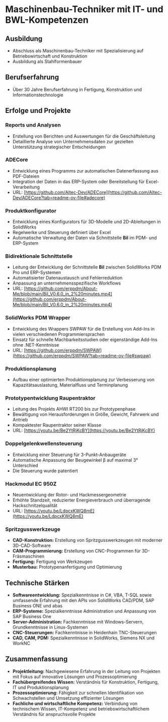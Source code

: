 # Maschinenbau-Techniker mit IT- und BWL-Kompetenzen

## Ausbildung
- Abschluss als Maschinenbau-Techniker mit Spezialisierung auf Betriebswirtschaft und Konstruktion
- Ausbildung als Stahlformenbauer

## Berufserfahrung
- Über 30 Jahre Berufserfahrung in Fertigung, Konstruktion und Informationstechnologie

## Erfolge und Projekte

### Reports und Analysen
- Erstellung von Berichten und Auswertungen für die Geschäftsleitung
- Detaillierte Analyse von Unternehmensdaten zur gezielten Unterstützung strategischer Entscheidungen

### ADECore
- Entwicklung eines Programms zur automatischen Datenerfassung aus PDF-Dateien
- Integration der Daten in das ERP-System oder Bereitstellung für Excel-Verarbeitung
- URL: [https://github.com/Altec-Dev/ADECore](https://github.com/Altec-Dev/ADECore?tab=readme-ov-file#adecore)

### Produktkonfigurator
- Entwicklung eines Konfigurators für 3D-Modelle und 2D-Ableitungen in SolidWorks
- Regelwerke und Steuerung definiert über Excel
- Automatische Verwaltung der Daten via Schnittstelle **BiI** im PDM- und ERP-System

### Bidirektionale Schnittstelle
- Leitung der Entwicklung der Schnittstelle **BiI** zwischen SolidWorks PDM Pro und ERP-Systemen
- Automatisierter Datenaustausch und Fehlerreduktion
- Anpassung an unternehmensspezifische Workflows
- URL: [https://github.com/erppdm/About-Me/blob/main/BiI_V0.6.0_in_2%20minutes.mp4](https://github.com/erppdm/About-Me/blob/main/BiI_V0.6.0_in_2%20minutes.mp4)

### SolidWorks PDM Wrapper
- Entwicklung des Wrappers SWPAW für die Erstellung von Add-Ins in vielen verschiedenen Programmiersprachen
- Einsatz für schnelle Machbarkeitsstudien oder eigenständige Add-Ins ohne .NET-Kenntnisse
- URL: [https://github.com/erppdm/SWPAW](https://github.com/erppdm/SWPAW?tab=readme-ov-file#swpaw)

### Produktionsplanung
- Aufbau einer optimierten Produktionsplanung zur Verbesserung von Kapazitätsauslastung, Materialfluss und Terminplanung

### Prototypentwicklung Raupentraktor
- Leitung des Projekts AHWI RT200 bis zur Prototypenphase
- Bewältigung von Herausforderungen in Größe, Gewicht, Fahrwerk und Antrieb
- Kompaktester Raupentraktor seiner Klasse
- URL: [https://youtu.be/Be2YtRjKcBY](https://youtu.be/Be2YtRjKcBY)

### Doppelgelenkwellensteuerung
- Entwicklung einer Steuerung für 3-Punkt-Anbaugeräte
- Automatische Anpassung der Beugewinkel β auf maximal 3° Unterschied
- Die Steuerung wurde patentiert

### Hackmodul EC 950Z
- Neuentwicklung der Rotor- und Hackmessergeometrie
- Erhöhte Standzeit, reduzierter Energieverbrauch und überragende Hackschnitzelqualität
- URL: [https://youtu.be/LdpcxKWQ8mE](https://youtu.be/LdpcxKWQ8mE)

### Spritzgusswerkzeuge
- **CAD-Konstruktion:** Erstellung von Spritzgusswerkzeugen mit moderner 3D-CAD-Software
- **CAM-Programmierung:** Erstellung von CNC-Programmen für 3D-Fräsmaschinen
- **Fertigung:** Fertigung von Werkzeugen
- **Musterbau:** Prototypenanfertigung und Optimierung

## Technische Stärken
- **Softwareentwicklung:** Spezialkenntnisse in C#, VBA, T-SQL sowie umfassende Erfahrung mit den APIs von SolidWorks CAD/PDM, SAP Business ONE und abas
- **ERP-Systeme:** Spezialkenntnisse Administration und Anpassung von SAP Business One
- **Server-Administration:** Fachkenntnisse mit Windows-Servern, Grundkenntnisse in Linux-Systemen
- **CNC-Steuerungen:** Fachkenntnisse in Heidenhain TNC-Steuerungen
- **CAD, CAM, PDM:** Spezialkenntnisse in SolidWorks, Siemens NX und WorkNC

## Zusammenfassung
- **Projektleitung:** Nachgewiesene Erfahrung in der Leitung von Projekten mit Fokus auf innovative Lösungen und Prozessoptimierung
- **Fachübergreifendes Wissen:** Verständnis für Konstruktion, Fertigung, IT und Produktionsplanung
- **Prozessoptimierung:** Fähigkeit zur schnellen Identifikation von Schwachstellen und Umsetzung effizienter Lösungen
- **Fachliche und wirtschaftliche Kompetenz:** Verbindung von technischem Wissen, IT-Kompetenz und betriebswirtschaftlichem Verständnis für anspruchsvolle Projekte
